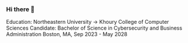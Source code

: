 ### Hi there 👋

<!--
**hassman-w/hassman-w** is a ✨ _special_ ✨ repository because its `README.md` (this file) appears on your GitHub profile.

Here are some ideas to get you started:

- 🔭 I’m currently working on ...
- 🌱 I’m currently learning ...
- 👯 I’m looking to collaborate on ...
- 🤔 I’m looking for help with ...
- 💬 Ask me about ...
- 📫 How to reach me: ...
- 😄 Pronouns: ...
- ⚡ Fun fact: ...
-->
Education:
Northeastern University -> Khoury College of Computer Sciences
Candidate: Bachelor of Science in Cybersecurity and Business Administration
Boston, MA, Sep 2023 - May 2028
